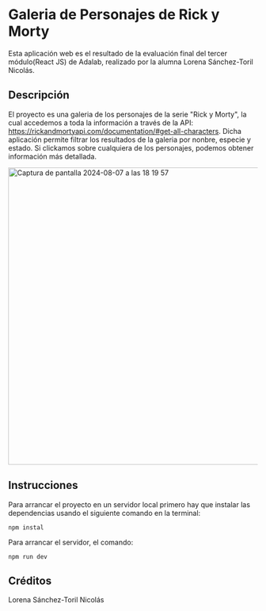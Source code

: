 # Galeria de Personajes de Rick y Morty

Esta aplicación web es el resultado de la evaluación final del tercer módulo(React JS) de Adalab, realizado por la alumna Lorena Sánchez-Toril Nicolás.

## Descripción

El proyecto es una galeria de los personajes de la serie "Rick y Morty", la cual accedemos a toda la información a través de la API: https://rickandmortyapi.com/documentation/#get-all-characters. Dicha aplicación permite filtrar los resultados de la galeria por nonbre, especie y estado. Si clickamos sobre cualquiera de los personajes, podemos obtener información más detallada.

<img width="600" alt="Captura de pantalla 2024-08-07 a las 18 19 57" src="https://github.com/user-attachments/assets/de0f163a-c8f2-4106-98c0-2af218c41f86">


## Instrucciones

Para arrancar el proyecto en un servidor local primero hay que instalar las dependencias usando el siguiente comando en la terminal:

```
npm instal
```

Para arrancar el servidor, el comando:

```
npm run dev
```

## Créditos

Lorena Sánchez-Toril Nicolás
